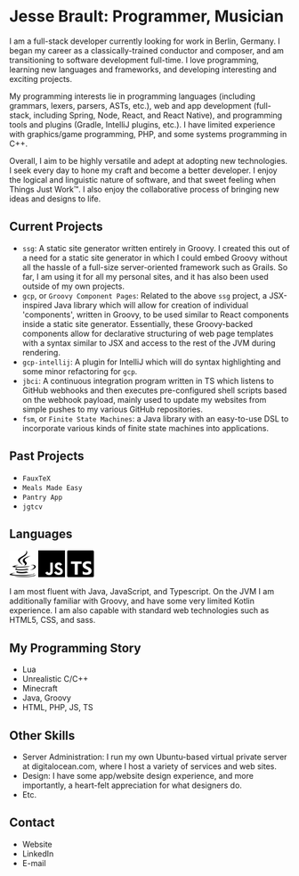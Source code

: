 # Jesse Brault: Programmer, Musician

I am a full-stack developer currently looking for work in Berlin, Germany. I began my career as a classically-trained conductor and composer, and am transitioning to software development full-time. I love programming, learning new languages and frameworks, and developing interesting and exciting projects.

My programming interests lie in programming languages (including grammars, lexers, parsers, ASTs, etc.), web and app development (full-stack, including Spring, Node, React, and React Native), and programming tools and plugins (Gradle, IntelliJ plugins, etc.). I have limited experience with graphics/game programming, PHP, and some systems programming in C++.

Overall, I aim to be highly versatile and adept at adopting new technologies. I seek every day to hone my craft and become a better developer. I enjoy the logical and linguistic nature of software, and that sweet feeling when Things Just Work™️. I also enjoy the collaborative process of bringing new ideas and designs to life.

## Current Projects

-   `ssg`: A static site generator written entirely in Groovy. I created this out of a need for a static site generator in which I could embed Groovy without all the hassle of a full-size server-oriented framework such as Grails. So far, I am using it for all my personal sites, and it has also been used outside of my own projects.
-   `gcp`, or `Groovy Component Pages`: Related to the above `ssg` project, a JSX-inspired Java library which will allow for creation of individual 'components', written in Groovy, to be used similar to React components inside a static site generator. Essentially, these Groovy-backed components allow for declarative structuring of web page templates with a syntax similar to JSX and access to the rest of the JVM during rendering.
-   `gcp-intellij`: A plugin for IntelliJ which will do syntax highlighting and some minor refactoring for `gcp`.
-   `jbci`: A continuous integration program written in TS which listens to GitHub webhooks and then executes pre-configured shell scripts based on the webhook payload, mainly used to update my websites from simple pushes to my various GitHub repositories.
-   `fsm`, or `Finite State Machines`: a Java library with an easy-to-use DSL to incorporate various kinds of finite state machines into applications.

## Past Projects

-   `FauxTeX`
-   `Meals Made Easy`
-   `Pantry App`
-   `jgtcv`

## Languages

<div>
  <img src="images/java.svg" alt="Java" width="48" height="48">
  <img src="images/js.svg" alt="JavaScript" width="48" height="48">
  <img src="images/ts.svg" alt="TypeScript" width="48" height="48">
</div>

I am most fluent with Java, JavaScript, and Typescript. On the JVM I am additionally familiar with Groovy, and have some very limited Kotlin experience. I am also capable with standard web technologies such as HTML5, CSS, and sass.

## My Programming Story

-   Lua
-   Unrealistic C/C++
-   Minecraft
-   Java, Groovy
-   HTML, PHP, JS, TS

## Other Skills

-   Server Administration: I run my own Ubuntu-based virtual private server at digitalocean.com, where I host a variety of services and web sites.
-   Design: I have some app/website design experience, and more importantly, a heart-felt appreciation for what designers do.
-   Etc.

## Contact

-   Website
-   LinkedIn
-   E-mail
